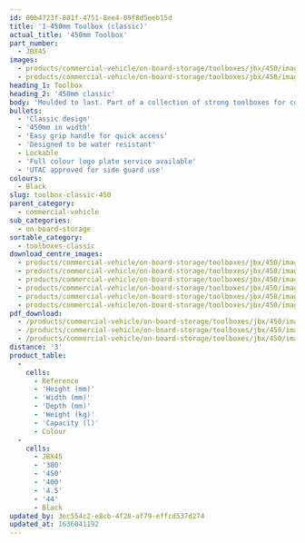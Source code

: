 ```yaml
---
id: 00b4723f-801f-4751-8ee4-09f8d5eeb15d
title: '1-450mm Toolbox (classic)'
actual_title: '450mm Toolbox'
part_number:
  - JBX45
images:
  - products/commercial-vehicle/on-board-storage/toolboxes/jbx/450/images-lr/Product_Image_776x776_(518x518_focus_area)-JBX45_01.jpg
  - products/commercial-vehicle/on-board-storage/toolboxes/jbx/450/images-lr/Product_Image_776x776_(518x518_focus_area)-JBX45_02.jpg
heading_1: Toolbox
heading_2: '450mm classic'
body: 'Moulded to last. Part of a collection of strong toolboxes for commercial vehicles, featuring our classic design.'
bullets:
  - 'Classic design'
  - '450mm in width'
  - 'Easy grip handle for quick access'
  - 'Designed to be water resistant'
  - Lockable
  - 'Full colour logo plate service available'
  - 'UTAC approved for side guard use'
colours:
  - Black
slug: toolbox-classic-450
parent_category:
  - commercial-vehicle
sub_categories:
  - on-board-storage
sortable_category:
  - toolboxes-classic
download_centre_images:
  - products/commercial-vehicle/on-board-storage/toolboxes/jbx/450/images-hr/JBX45_001.jpg
  - products/commercial-vehicle/on-board-storage/toolboxes/jbx/450/images-hr/JBX45_002.jpg
  - products/commercial-vehicle/on-board-storage/toolboxes/jbx/450/images-hr/JBX45_003.jpg
  - products/commercial-vehicle/on-board-storage/toolboxes/jbx/450/images-hr/JBX45_004.jpg
  - products/commercial-vehicle/on-board-storage/toolboxes/jbx/450/images-hr/JBX45_005.jpg
  - products/commercial-vehicle/on-board-storage/toolboxes/jbx/450/images-hr/JBX45_03.jpg
pdf_download:
  - /products/commercial-vehicle/on-board-storage/toolboxes/jbx/450/images-hr/JBX45_01.jpg
  - /products/commercial-vehicle/on-board-storage/toolboxes/jbx/450/images-hr/JBX45_02.jpg
  - /products/commercial-vehicle/on-board-storage/toolboxes/jbx/450/images-hr/JBX45_03.jpg
distance: '3'
product_table:
  -
    cells:
      - Reference
      - 'Height (mm)'
      - 'Width (mm)'
      - 'Depth (mm)'
      - 'Weight (kg)'
      - 'Capacity (l)'
      - Colour
  -
    cells:
      - JBX45
      - '380'
      - '450'
      - '400'
      - '4.5'
      - '44'
      - Black
updated_by: 3ec554c2-e8cb-4f28-af79-effcd537d274
updated_at: 1636041192
---
```

